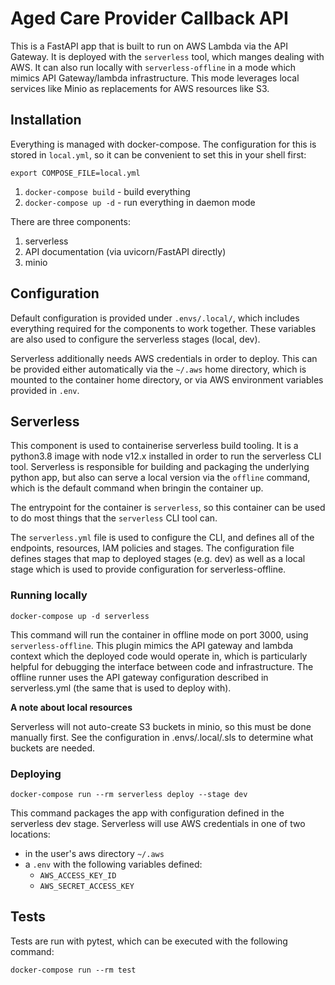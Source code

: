 # Aged Care Provider Callback API

This is a FastAPI app that is built to run on AWS Lambda via the API Gateway.
It is deployed with the `serverless` tool, which manges dealing with AWS. It can
also run locally with `serverless-offline` in a mode which mimics API Gateway/lambda
infrastructure. This mode leverages local services like Minio as replacements for 
AWS resources like S3.

## Installation

Everything is managed with docker-compose. The configuration for this is stored in
`local.yml`, so it can be convenient to set this in your shell first:
```
export COMPOSE_FILE=local.yml
```

1. `docker-compose build` - build everything
2. `docker-compose up -d` - run everything in daemon mode

There are three components:
1. serverless
2. API documentation (via uvicorn/FastAPI directly)
3. minio

## Configuration

Default configuration is provided under `.envs/.local/`, which includes
everything required for the components to work together. These variables
are also used to configure the serverless stages (local, dev).

Serverless additionally needs AWS credentials in order to deploy. This can be provided
either automatically via the `~/.aws` home directory, which is mounted to the container
home directory, or via AWS environment variables provided in `.env`.

## Serverless

This component is used to containerise serverless build tooling. It is a python3.8 image
with node v12.x installed in order to run the serverless CLI tool. Serverless is responsible
for building and packaging the underlying python app, but also can serve a local version via
the `offline` command, which is the default command when bringin the container up.

The entrypoint for the container is `serverless`, so this container can be used to do most things
that the `serverless` CLI tool can.

The `serverless.yml` file is used to configure the CLI, and defines all of the endpoints,
resources, IAM policies and stages. The configuration file defines stages that map to
deployed stages (e.g. dev) as well as a local stage which is used to provide configuration
for serverless-offline.

### Running locally
```
docker-compose up -d serverless
```

This command will run the container in offline mode on port 3000, using `serverless-offline`.
This plugin mimics the API gateway and lambda context which the deployed code would operate
in, which is particularly helpful for debugging the interface between code and infrastructure.
The offline runner uses the API gateway configuration described in serverless.yml (the same that
is used to deploy with).

**A note about local resources**

Serverless will not auto-create S3 buckets in minio, so this must be done manually first.
See the configuration in .envs/.local/.sls to determine what buckets are needed.


### Deploying
```
docker-compose run --rm serverless deploy --stage dev
```

This command packages the app with configuration defined in the serverless dev stage. Serverless
will use AWS credentials in one of two locations:
- in the user's aws directory `~/.aws`
- a `.env` with the following variables defined:
  - `AWS_ACCESS_KEY_ID`
  - `AWS_SECRET_ACCESS_KEY`


## Tests

Tests are run with pytest, which can be executed with the following command:
```
docker-compose run --rm test
```
